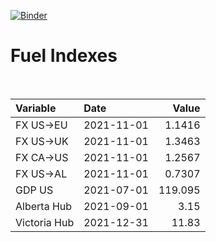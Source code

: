 [![Binder](https://mybinder.org/badge_logo.svg)](https://mybinder.org/v2/gh/AyrtonB/Global-Gas-Prices/master)

# Fuel Indexes

<br>

| Variable     | Date       |    Value |
|:-------------|:-----------|---------:|
| FX US->EU    | 2021-11-01 |   1.1416 |
| FX US->UK    | 2021-11-01 |   1.3463 |
| FX CA->US    | 2021-11-01 |   1.2567 |
| FX US->AL    | 2021-11-01 |   0.7307 |
| GDP US       | 2021-07-01 | 119.095  |
| Alberta Hub  | 2021-09-01 |   3.15   |
| Victoria Hub | 2021-12-31 |  11.83   |